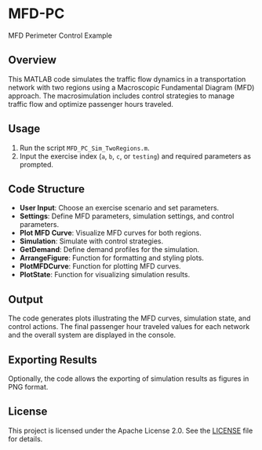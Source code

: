 # MFD-PC
 MFD Perimeter Control Example

## Overview
This MATLAB code simulates the traffic flow dynamics in a transportation network with two regions using a Macroscopic Fundamental Diagram (MFD) approach. The macrosimulation includes control strategies to manage traffic flow and optimize passenger hours traveled.

## Usage
1. Run the script `MFD_PC_Sim_TwoRegions.m`.
2. Input the exercise index (`a`, `b`, `c`, or `testing`) and required parameters as prompted.

## Code Structure
- **User Input**: Choose an exercise scenario and set parameters.
- **Settings**: Define MFD parameters, simulation settings, and control parameters.
- **Plot MFD Curve**: Visualize MFD curves for both regions.
- **Simulation**: Simulate with control strategies.
- **GetDemand**: Define demand profiles for the simulation.
- **ArrangeFigure**: Function for formatting and styling plots.
- **PlotMFDCurve**: Function for plotting MFD curves.
- **PlotState**: Function for visualizing simulation results.

## Output
The code generates plots illustrating the MFD curves, simulation state, and control actions. The final passenger hour traveled values for each network and the overall system are displayed in the console.

## Exporting Results
Optionally, the code allows the exporting of simulation results as figures in PNG format.

## License
This project is licensed under the Apache License 2.0. See the [LICENSE](LICENSE) file for details.
